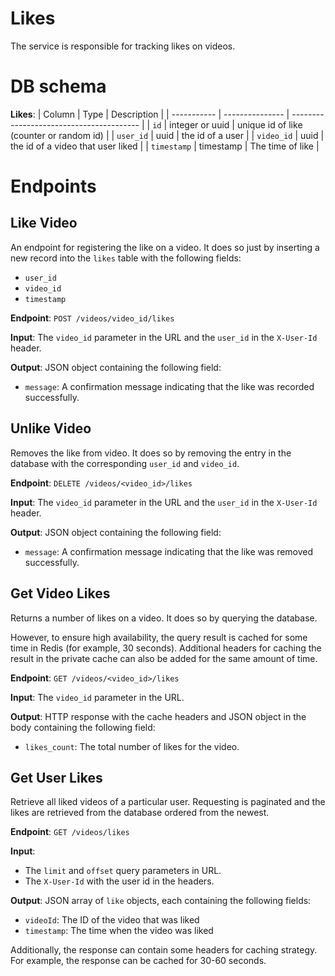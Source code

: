 # Likes

The service is responsible for tracking likes on videos.

# DB schema

**Likes**:
| Column      | Type            | Description                              |
| ----------- | --------------- | ---------------------------------------- |
| `id`        | integer or uuid | unique id of like (counter or random id) |
| `user_id`   | uuid            | the id of a user                         |
| `video_id`  | uuid            | the id of a video that user liked        |
| `timestamp` | timestamp       | The time of like                         |

# Endpoints

## Like Video

An endpoint for registering the like on a video. It does so just by inserting a new record into the `likes` table with the following fields:
- `user_id`
- `video_id`
- `timestamp`

**Endpoint**: `POST /videos/video_id/likes`

**Input**: The `video_id` parameter in the URL and the `user_id` in the `X-User-Id` header.

**Output**: JSON object containing the following field:
- `message`: A confirmation message indicating that the like was recorded successfully.

## Unlike Video

Removes the like from video. It does so by removing the entry in the database with the corresponding `user_id` and `video_id`.

**Endpoint**: `DELETE /videos/<video_id>/likes`

**Input**: The `video_id` parameter in the URL and the `user_id` in the `X-User-Id` header.

**Output**: JSON object containing the following field:
- `message`: A confirmation message indicating that the like was removed successfully.

## Get Video Likes

Returns a number of likes on a video. It does so by querying the database.

However, to ensure high availability, the query result is cached for some time in Redis (for example, 30 seconds).
Additional headers for caching the result in the private cache can also be added for the same amount of time.

**Endpoint**: `GET /videos/<video_id>/likes`

**Input**: The `video_id` parameter in the URL.

**Output**: HTTP response with the cache headers and JSON object in the body containing the following field:
- `likes_count`: The total number of likes for the video.

## Get User Likes

Retrieve all liked videos of a particular user. Requesting is paginated and the likes are retrieved from the database ordered from the newest.

**Endpoint**: `GET /videos/likes`

**Input**:
- The `limit` and `offset` query parameters in URL.
- The `X-User-Id` with the user id in the headers.

**Output**: JSON array of `like` objects, each containing the following fields:
- `videoId`: The ID of the video that was liked
- `timestamp`: The time when the video was liked

Additionally, the response can contain some headers for caching strategy. For example, the response can be cached for 30-60 seconds.
